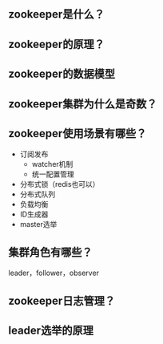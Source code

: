 ## zookeeper是什么？

## zookeeper的原理？

## zookeeper的数据模型

## zookeeper集群为什么是奇数？

## zookeeper使用场景有哪些？
* 订阅发布
    * watcher机制
    * 统一配置管理
* 分布式锁（redis也可以）
* 分布式队列
* 负载均衡
* ID生成器
* master选举

## 集群角色有哪些？
leader，follower，observer

## zookeeper日志管理？

## leader选举的原理
